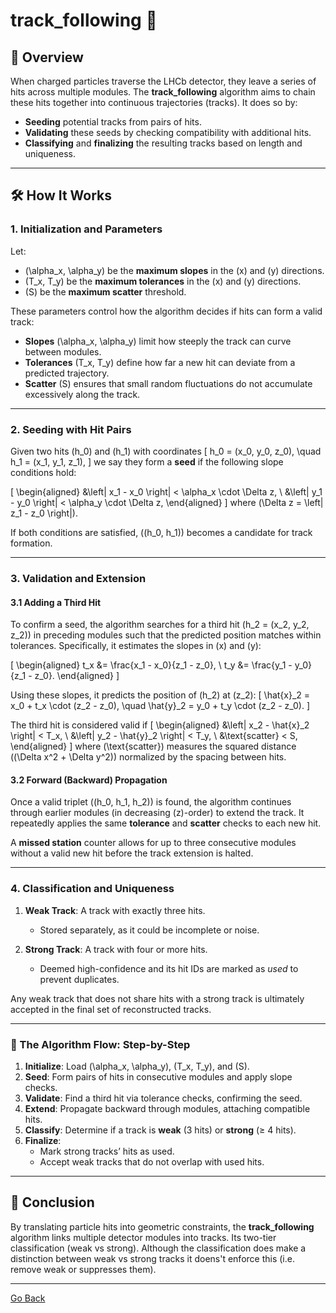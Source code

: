 # **track_following** 🚀

## 📌 Overview

When charged particles traverse the LHCb detector, they leave a series of hits across multiple modules. The **track_following** algorithm aims to chain these hits together into continuous trajectories (tracks). It does so by:

- **Seeding** potential tracks from pairs of hits.
- **Validating** these seeds by checking compatibility with additional hits.
- **Classifying** and **finalizing** the resulting tracks based on length and uniqueness.

---

## 🛠 How It Works

### 1. **Initialization and Parameters**

Let:
- \(\alpha_x, \alpha_y\) be the **maximum slopes** in the \(x\) and \(y\) directions.
- \(T_x, T_y\) be the **maximum tolerances** in the \(x\) and \(y\) directions.
- \(S\) be the **maximum scatter** threshold.

These parameters control how the algorithm decides if hits can form a valid track:
- **Slopes** \(\alpha_x, \alpha_y\) limit how steeply the track can curve between modules.
- **Tolerances** \(T_x, T_y\) define how far a new hit can deviate from a predicted trajectory.
- **Scatter** \(S\) ensures that small random fluctuations do not accumulate excessively along the track.

---

### 2. **Seeding with Hit Pairs**

Given two hits \(h_0\) and \(h_1\) with coordinates
\[
h_0 = (x_0, y_0, z_0), \quad h_1 = (x_1, y_1, z_1),
\]
we say they form a **seed** if the following slope conditions hold:

\[
\begin{aligned}
&\left| x_1 - x_0 \right| < \alpha_x \cdot \Delta z, \\
&\left| y_1 - y_0 \right| < \alpha_y \cdot \Delta z,
\end{aligned}
\]
where \(\Delta z = \left| z_1 - z_0 \right|\).

If both conditions are satisfied, \((h_0, h_1)\) becomes a candidate for track formation.

---

### 3. **Validation and Extension**

#### 3.1 **Adding a Third Hit**

To confirm a seed, the algorithm searches for a third hit \(h_2 = (x_2, y_2, z_2)\) in preceding modules such that the predicted position matches within tolerances. Specifically, it estimates the slopes in \(x\) and \(y\):

\[
\begin{aligned}
t_x &= \frac{x_1 - x_0}{z_1 - z_0}, \\
t_y &= \frac{y_1 - y_0}{z_1 - z_0}.
\end{aligned}
\]

Using these slopes, it predicts the position of \(h_2\) at \(z_2\):
\[
\hat{x}_2 = x_0 + t_x \cdot (z_2 - z_0), \quad
\hat{y}_2 = y_0 + t_y \cdot (z_2 - z_0).
\]

The third hit is considered valid if
\[
\begin{aligned}
&\left| x_2 - \hat{x}_2 \right| < T_x, \\
&\left| y_2 - \hat{y}_2 \right| < T_y, \\
&\text{scatter} < S,
\end{aligned}
\]
where \(\text{scatter}\) measures the squared distance \((\Delta x^2 + \Delta y^2)\) normalized by the spacing between hits.

#### 3.2 **Forward (Backward) Propagation**

Once a valid triplet \((h_0, h_1, h_2)\) is found, the algorithm continues through earlier modules (in decreasing \(z\)-order) to extend the track. It repeatedly applies the same **tolerance** and **scatter** checks to each new hit.

A **missed station** counter allows for up to three consecutive modules without a valid new hit before the track extension is halted.

---

### 4. **Classification and Uniqueness**

1. **Weak Track**: A track with exactly three hits.
   - Stored separately, as it could be incomplete or noise.

2. **Strong Track**: A track with four or more hits.
   - Deemed high-confidence and its hit IDs are marked as *used* to prevent duplicates.

Any weak track that does not share hits with a strong track is ultimately accepted in the final set of reconstructed tracks.

---

### 🔄 The Algorithm Flow: Step-by-Step

1. **Initialize**: Load \(\alpha_x, \alpha_y\), \(T_x, T_y\), and \(S\).  
2. **Seed**: Form pairs of hits in consecutive modules and apply slope checks.  
3. **Validate**: Find a third hit via tolerance checks, confirming the seed.  
4. **Extend**: Propagate backward through modules, attaching compatible hits.  
5. **Classify**: Determine if a track is **weak** (3 hits) or **strong** (≥ 4 hits).  
6. **Finalize**:  
   - Mark strong tracks’ hits as used.  
   - Accept weak tracks that do not overlap with used hits.

---

## 🎯 Conclusion

By translating particle hits into geometric constraints, the **track_following** algorithm  links multiple detector modules into tracks. Its two-tier classification (weak vs strong).
Although the classification does make a distinction between weak vs strong tracks it doens't enforce this (i.e. remove weak or suppresses them).

---
[Go Back](../readme.md)